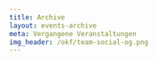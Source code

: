 ```yaml
---
title: Archive
layout: events-archive
meta: Vergangene Veranstaltungen
img_header: /okf/team-social-og.png
---
```

